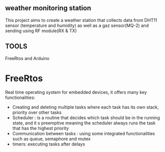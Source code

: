 ## weather monitoring station
This project aims to create a weather station that collects data from DHT11 sensor (temperature and humidity) as well as a gaz sensor(MQ-2) and sending using RF module(RX & TX)
## TOOLS
FreeRtos and Arduino
# FreeRtos
Real time operating system for embedded devices, it offers many key functionalities:
   - Creating and deleting multiple tasks where each task has its own stack, priority over other tasks
   - Scheduler : is a routine that decides which task should be in the running state, and it s preemptive meaning the scheduler always runs the task that has the highest priority
   - Communication between tasks : using some integrated functionalities such as queue, semaphore and mutex
   - timers: executing tasks after delays
    
